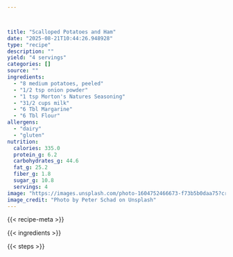 ```yaml
---



title: "Scalloped Potatoes and Ham"
date: "2025-08-21T10:44:26.948928"
type: "recipe"
description: ""
yield: "4 servings"
categories: []
source: ""
ingredients:
  - "8 medium potatoes, peeled"
  - "1/2 tsp onion powder"
  - "1 tsp Morton's Natures Seasoning"
  - "31/2 cups milk"
  - "6 Tbl Margarine"
  - "6 Tbl Flour"
allergens:
  - "dairy"
  - "gluten"
nutrition:
  calories: 335.0
  protein_g: 6.2
  carbohydrates_g: 44.6
  fat_g: 25.2
  fiber_g: 1.8
  sugar_g: 10.8
  servings: 4
image: "https://images.unsplash.com/photo-1604752466673-f73b5b0daa75?crop=entropy&cs=tinysrgb&fit=max&fm=jpg&ixid=M3w3OTQ5MzV8MHwxfHNlYXJjaHwxfHxzY2FsbG9wZWQlMjBwb3RhdG9lcyUyMGFuZCUyMGhhbSUyMGZvb2R8ZW58MXwwfHx8MTc1NTgwNDU4NXww&ixlib=rb-4.1.0&q=80&w=1080"
image_credit: "Photo by Peter Schad on Unsplash"
---
```


{{< recipe-meta >}}

{{< ingredients >}}

{{< steps >}}

